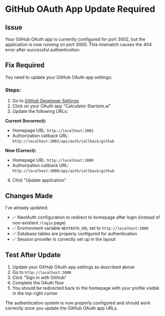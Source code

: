 # GitHub OAuth App Update Required

## Issue
Your GitHub OAuth app is currently configured for port 3002, but the application is now running on port 3000. This mismatch causes the 404 error after successful authentication.

## Fix Required
You need to update your GitHub OAuth app settings:

### Steps:
1. Go to [GitHub Developer Settings](https://github.com/settings/developers)
2. Click on your OAuth app "Calculator Startsim.ai"
3. Update the following URLs:

**Current (Incorrect):**
- Homepage URL: `http://localhost:3002`
- Authorization callback URL: `http://localhost:3002/api/auth/callback/github`

**New (Correct):**
- Homepage URL: `http://localhost:3000`
- Authorization callback URL: `http://localhost:3000/api/auth/callback/github`

4. Click "Update application"

## Changes Made
I've already updated:
- ✅ NextAuth configuration to redirect to homepage after login (instead of non-existent `/login` page)
- ✅ Environment variable `NEXTAUTH_URL` set to `http://localhost:3000`
- ✅ Database tables are properly configured for authentication
- ✅ Session provider is correctly set up in the layout

## Test After Update
1. Update your GitHub OAuth app settings as described above
2. Go to `http://localhost:3000`
3. Click "Sign in with GitHub"
4. Complete the OAuth flow
5. You should be redirected back to the homepage with your profile visible in the top-right corner

The authentication system is now properly configured and should work correctly once you update the GitHub OAuth app URLs.

